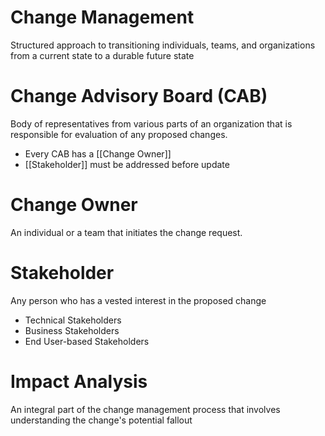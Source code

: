 # Change Management

Structured approach to transitioning individuals, teams, and organizations from a current state to a durable future state

# Change Advisory Board (CAB)

Body of representatives from various parts of an organization that is responsible for evaluation of any proposed changes.
 - Every CAB has a [[Change Owner]]
 - [[Stakeholder]] must be addressed before update

# Change Owner

An individual or a team that initiates the change request.

# Stakeholder

Any person who has a vested interest in the proposed change
 - Technical Stakeholders
 - Business Stakeholders
 - End User-based Stakeholders

# Impact Analysis

An integral part of the change management process that involves understanding the change's potential fallout

